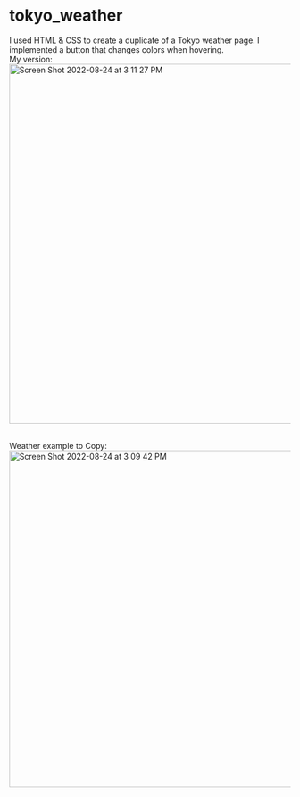 # tokyo_weather
I used HTML & CSS to create a duplicate of a Tokyo weather page. I implemented a button that changes colors when hovering. 
</br>
My version:
</br>
<img width="645" alt="Screen Shot 2022-08-24 at 3 11 27 PM" src="https://user-images.githubusercontent.com/103371449/186514034-44e6ea62-2f15-468c-81a7-ae6ee8225242.png">

</br>Weather example to Copy:
</br>
<img width="604" alt="Screen Shot 2022-08-24 at 3 09 42 PM" src="https://user-images.githubusercontent.com/103371449/186513831-aa4b0924-1d1e-44cf-84e0-d7b4fa46305d.png">
